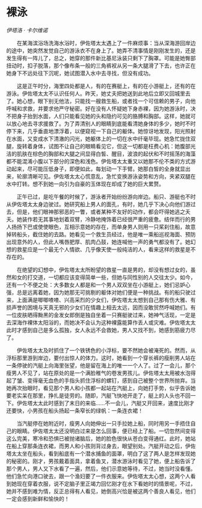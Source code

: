 # 裸泳

*伊塔洛 · 卡尔维诺*

　　在某海滨浴场洗海水浴时，伊佐塔太太遇上了一件麻烦事：当从深海游回岸边的途中，她突然发觉自己的游泳衣不在身上了。她弄不清事情是刚刚发生的，还是发生得有一阵儿了，总之，她穿的那件新比基尼泳装只剩下了胸罩。可能是她臀部扭动时，扣子脱落，那个像布条一般的三角裤衩从另一条大腿滑了下去，也许正在她身下不远处往下沉呢，她试图潜入水中去寻找，但没有成功。

　　这是正午时分，海里四处都是人，有的在赛艇上，有的在小游艇上，还有的在游泳。伊佐塔太太不认识任何人。昨天，她丈夫把她送到此地后立即又回城里去了。她心想，眼下别无他法，只能找一艘救生船，或者找一个可信赖的男子，向他呼喊和求救，并要求他严守秘密。好在没有人怀疑她下身赤裸，因为她游泳时，决不把身子抬到水面，人们只能看见她的头和隐约可见的胳膊和胸部。这样，她就可以放心地去寻求援救了。为了弄清别人的眼睛到底能看清她身体的多少，她时不时停下来，几乎垂直地漂浮着，以便窥视一下自己的躯体。她惊讶地发现，阳光照射在水面，又变成水下清澈的闪光，她躯体上的一切在水中纤毫毕现。她急忙拢住双腿，旋转着身体，试图不让自己的眼睛看见它，但这一切都是枉费心机：她腹部光洁的肌肤在棕色的胸部和大腿之间显得白皙、醒目，波浪的起伏和不时摇荡的海藻都不能混淆小腹以下部分的深色和浅色。伊佐塔太太重又以她那不伦不类的方式游动起来，尽可能压低身子，即便如此，每划动一下手臂。她那白皙的全身就显出来，轮廓清晰可见。伊佐塔太太心慌意乱，急忙变换游泳姿势和方向，夹紧双腿在水中打转。想不到她一向引为自豪的玉体现在却成了她的巨大累赘。

　　正午已过，是吃午餐的时候了，游泳者开始纷纷游向岸边。船只、游艇也不时从伊佐塔太太身边驶过。她研究船上男人的面孔，有时，她几乎下决心向他们游过去，但是，他们眼神那邪恶的一瞥，或者某种不友好的动作，都会吓得她逃之夭夭。她装作若无其事地划着双臂，冷静地掩饰着已经很严重的疲惫。结伴而行的男人扬扬下巴或使使眼色，互相示意她的存在，而单身男人则用一只桨刹住船，故意掉转船头，截住她的去路。她看见一个救生员经过，他是唯一乘船巡视海面、预防出现意外的人，但此人嘴唇肥厚、肌肉凸鼓，她连喊他一声的勇气都没有了。她幻想的救星应是一个最无个人情欲、几乎像天使一般纯洁的人，看来这样的救星是不存在的。

　　在绝望的幻想中，伊佐塔太太所盼望的救星一直是男的，却没有想过女的，虽然和女的打交道，一切都应该变得简单一些，但她与同性别的人交往太少。如今，还有一个不便之处：大多数女人都是和一个男人双双坐在小游艇上，她们忌妒心强，总是远离着她，因为她那无可挑剔的躯体对她们便是一种挑战。有的船只驶过来，上面满是唧唧喳喳、兴高采烈的少女们，伊佐塔太太想到自己那有伤大雅、有损声誉的困境与天真无邪的少女们在情趣上相去太远，因而没敢贸然呼喊她们。有一位皮肤晒得黝黑的金发女郎倒是独自坐着一只赛艇驶过来，她神气活现，一定是去深海作裸体太阳浴的，而她决不会认为这种裸露能算作丢人或灾难。伊佐塔太太此时才感到自己是多么孤独，女人永远不会救她，男人又找不到，她感到筋疲力尽了。

　　伊佐塔太太及时抓住了一个铁锈色的小浮标，要不然她会被淹死的。然而，从浮标那里游到岸边，要付出惊人的体力。这时，她看到一个穿长裤的瘦削男人站在一条停驶的汽艇上向海里张望，他是留在海上的唯一一个人了。过了一会儿，那个瘦男人不见了，站在原处的是一个满脸稚气的卷发男孩儿。伊佐塔太太用被水泡得起了皱、变得毫无血色的手指头抓住浮标的螺钉，感到自己被整个世界所抛弃。当她再次抬眼时，看见那个男人和小孩都一起站在汽艇上，向她打手势，似乎告诉她要老实呆在那里，挣扎是徒劳的。随即，汽艇飞快地开走了，艇上的人头也不回一下。伊佐塔太太此时感到了末日的来临……不一会儿，汽艇又开回来，速度比刚才还要快，小男孩在船头扬起一条窄长的绿帆：一条连衣裙！

　　当汽艇停在她附近时，瘦男人向她伸出一只手拉她上船，同时用另一手捂住自己的眼睛。伊佐塔太太还没明白过来是怎么回事，便已经上了船。一切忽然间变得这么完美，寒冷和恐惧已被抛诸脑后，她的脸色很快从苍白变得通红。此时，她站在船上穿那条连衣裙，而男人和小孩则背过身去，眼望别处。汽艇开动之后，伊佐塔太太坐在船头，看到船底有一个潜水捕鱼的面罩，明白了这了两人是怎样发现她的秘密的。刚才，男孩戴着面具，拿着鱼叉，潜水游泳时看见了她，便上船告诉了那个男人，男人又下水看了一遍，然后，他们示意她等待，不过，她当时没看懂。他们急忙向港口驶去，跟一个渔妇要了一件衣服来。伊佐塔太太心想，这两个人看到她现在穿着衣服，说不定脑子里正竭力回忆刚才在水下看她时的情景呢，不过，她并不感到难为情，反正总得有人看见，她倒高兴恰是被这两个善良人看见，他们一定会感到新鲜和愉快的！